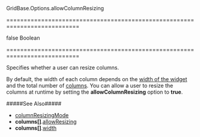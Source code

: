<!--id-->GridBase.Options.allowColumnResizing<!--/id-->
===========================================================================
<!--default-->false<!--/default-->
<!--type-->Boolean<!--/type-->
===========================================================================

<!--shortDescription-->
Specifies whether a user can resize columns.
<!--/shortDescription-->

<!--fullDescription-->
By default, the width of each column depends on the [width of the widget]({basewidgetpath}/Configuration/#width) and the total number of [columns]({basewidgetpath}/Configuration/columns/). You can allow a user to resize the columns at runtime by setting the **allowColumnResizing** option to **true**.

#####See Also#####
- [columnResizingMode]({basewidgetpath}/Configuration/#columnResizingMode)
- **columns[]**.[allowResizing]({basewidgetpath}/Configuration/columns/#allowResizing)
- **columns[]**.[width]({basewidgetpath}/Configuration/columns/#width)
<!--/fullDescription-->